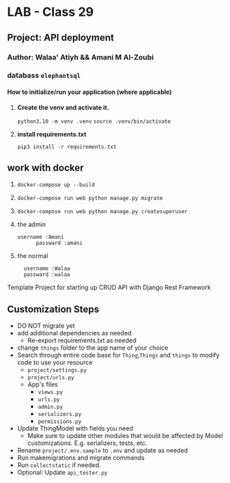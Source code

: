 # LAB - Class 29

## Project: API deployment

### Author: Walaa' Atiyh  && Amani M Al-Zoubi

### databass `elephantsql`

#### How to initialize/run your application (where applicable)

1. **Create the venv and activate it.**

    `python3.10 -m venv .venv`
    `source .venv/bin/activate`


2. **install  requirements.txt**

   `pip3 install -r requirements.txt`


##  work with  docker
  1.  `docker-compose up --build`
  2.   `docker-compose run web python manage.py migrate`
  3.  `docker-compose run web python manage.py createsuperuser`

  4.  the admin

          username :Amani
                passward :amani
   5. the normal

            username :Walaa
            passward :walaa



Template Project for starting up CRUD API with Django Rest Framework

## Customization Steps

- DO NOT migrate yet
- add additional dependencies as needed
  - Re-export requirements.txt as needed
- change `things` folder to the app name of your choice
- Search through entire code base for `Thing`,`Things` and `things` to modify code to use your resource
  - `project/settings.py`
  - `project/urls.py`
  - App's files
    - `views.py`
    - `urls.py`
    - `admin.py`
    - `serializers.py`
    - `permissions.py`
- Update ThingModel with fields you need
  - Make sure to update other modules that would be affected by Model customizations. E.g. serializers, tests, etc.
- Rename `project/.env.sample` to `.env` and update as needed
- Run makemigrations and migrate commands
- Run `collectstatic` if needed.
- Optional: Update `api_tester.py`
